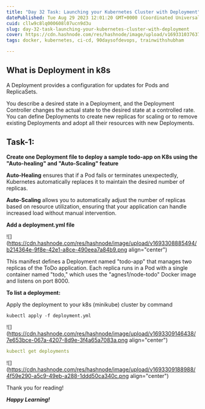 ```yaml
---
title: "Day 32 Task: Launching your Kubernetes Cluster with Deployment"
datePublished: Tue Aug 29 2023 12:01:20 GMT+0000 (Coordinated Universal Time)
cuid: cllw9c8lq000608l07ucn9d3u
slug: day-32-task-launching-your-kubernetes-cluster-with-deployment
cover: https://cdn.hashnode.com/res/hashnode/image/upload/v1693310376375/570e375b-e46f-4085-aa33-4967fe34eeeb.png
tags: docker, kubernetes, ci-cd, 90daysofdevops, trainwithshubham

---
```


## What is Deployment in k8s

A Deployment provides a configuration for updates for Pods and ReplicaSets.

You describe a desired state in a Deployment, and the Deployment Controller changes the actual state to the desired state at a controlled rate. You can define Deployments to create new replicas for scaling or to remove existing Deployments and adopt all their resources with new Deployments.

## Task-1:

**Create one Deployment file to deploy a sample todo-app on K8s using the "Auto-healing" and "Auto-Scaling" feature**

**Auto-Healing** ensures that if a Pod fails or terminates unexpectedly, Kubernetes automatically replaces it to maintain the desired number of replicas.

**Auto-Scaling** allows you to automatically adjust the number of replicas based on resource utilization, ensuring that your application can handle increased load without manual intervention.

**Add a deployment.yml file**

![](https://cdn.hashnode.com/res/hashnode/image/upload/v1693308885494/b214364e-9f8e-42e1-a8ce-490eea7a84b9.png align="center")

This manifest defines a Deployment named "todo-app" that manages two replicas of the ToDo application. Each replica runs in a Pod with a single container named "todo," which uses the "agnes1/node-todo" Docker image and listens on port 8000.

**To list a deployment:**

Apply the deployment to your k8s (minikube) cluster by command

`kubectl apply -f deployment.yml`

![](https://cdn.hashnode.com/res/hashnode/image/upload/v1693309146438/7e653bce-067a-4207-8d9e-3f4a65a7083a.png align="center")

```yaml
kubectl get deployments
```

![](https://cdn.hashnode.com/res/hashnode/image/upload/v1693309188988/4f59e290-a5c9-49eb-a288-1ddd50ca340c.png align="center")

Thank you for reading!  

***Happy Learning!***
